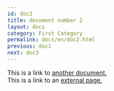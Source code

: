 ```yaml
---
id: doc2
title: document number 2
layout: docs
category: First Category
permalink: docs/en/doc2.html
previous: doc1
next: doc3
---
```


This is a link to [another document.](/docs/en/doc3.md)  
This is a link to an [external page.](http://www.example.com)